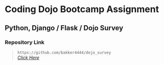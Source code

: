 # Coding Dojo Bootcamp Assignment
## Python, Django / Flask / Dojo Survey

### Repository Link  

> ``` https://github.com/bakker4444/dojo_survey ```  
> _[Click Here](https://github.com/bakker4444/dojo_survey)_  
